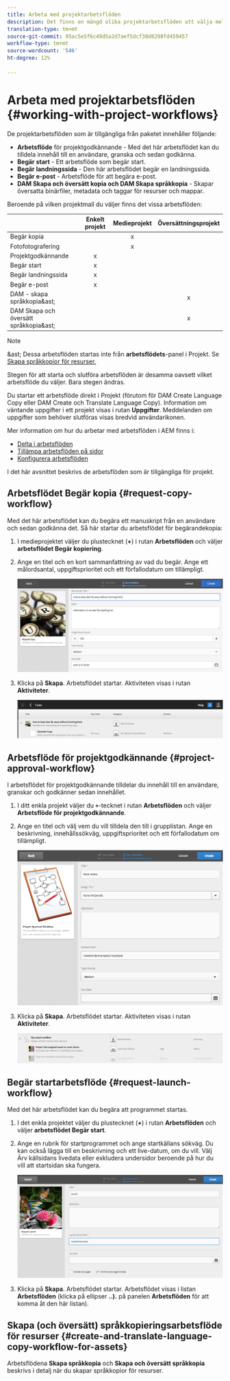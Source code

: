 ```yaml
---
title: Arbeta med projektarbetsflöden
description: Det finns en mängd olika projektarbetsflöden att välja mellan.
translation-type: tm+mt
source-git-commit: 95ac5e5f6c49d5a2d7aef5dcf30d8298fd459457
workflow-type: tm+mt
source-wordcount: '546'
ht-degree: 12%

---
```



# Arbeta med projektarbetsflöden {#working-with-project-workflows}

De projektarbetsflöden som är tillgängliga från paketet innehåller följande:

* **Arbetsflöde**  för projektgodkännande - Med det här arbetsflödet kan du tilldela innehåll till en användare, granska och sedan godkänna.
* **Begär start**  - Ett arbetsflöde som begär start.
* **Begär landningssida**  - Den här arbetsflödet begär en landningssida.
* **Begär e-post**  - Arbetsflöde för att begära e-post.
* **DAM Skapa och översätt kopia och DAM Skapa språkkopia**  - Skapar översatta binärfiler, metadata och taggar för resurser och mappar.

Beroende på vilken projektmall du väljer finns det vissa arbetsflöden:

|  | **Enkelt projekt** | **Medieprojekt** | **Översättningsprojekt** |
|---|:-:|:-:|:-:|
| Begär kopia |  | x |  |
| Fotofotografering |  | x |  |
| Projektgodkännande | x |  |  |
| Begär start | x |  |  |
| Begär landningssida | x |  |  |
| Begär e-post | x |  |  |
| DAM - skapa språkkopia&amp;ast; |  |  | x |
| DAM Skapa och översätt språkkopia&amp;ast; |  |  | x |

>[!NOTE]
>
>&amp;ast; Dessa arbetsflöden startas inte från **arbetsflödets**-panel i Projekt. Se [Skapa språkkopior för resurser.](/help/sites-cloud/administering/translation/managing-projects.md)

Stegen för att starta och slutföra arbetsflöden är desamma oavsett vilket arbetsflöde du väljer. Bara stegen ändras.

Du startar ett arbetsflöde direkt i Projekt (förutom för DAM Create Language Copy eller DAM Create och Translate Language Copy). Information om väntande uppgifter i ett projekt visas i rutan **Uppgifter**. Meddelanden om uppgifter som behöver slutföras visas bredvid användarikonen.

Mer information om hur du arbetar med arbetsflöden i AEM finns i:

* [Delta i arbetsflöden](/help/sites-cloud/authoring/workflows/participating.md)
* [Tillämpa arbetsflöden på sidor](/help/sites-cloud/authoring/workflows/applying.md)
* [Konfigurera arbetsflöden](/help/sites-cloud/administering/workflows-administering.md)

I det här avsnittet beskrivs de arbetsflöden som är tillgängliga för projekt.

## Arbetsflödet Begär kopia {#request-copy-workflow}

Med det här arbetsflödet kan du begära ett manuskript från en användare och sedan godkänna det. Så här startar du arbetsflödet för begärandekopia:

1. I medieprojektet väljer du plustecknet (**+**) i rutan **Arbetsflöden** och väljer **arbetsflödet Begär kopiering**.
1. Ange en titel och en kort sammanfattning av vad du begär. Ange ett målordsantal, uppgiftsprioritet och ett förfallodatum om tillämpligt.

   ![Arbetsflödet Begär kopia](/help/sites-cloud/authoring/assets/projects-request-copy.png)

1. Klicka på **Skapa**. Arbetsflödet startar. Aktiviteten visas i rutan **Aktiviteter**.

   ![Begärankopia har lagts till](/help/sites-cloud/authoring/assets/projects-request-copy-add.png)

## Arbetsflöde för projektgodkännande {#project-approval-workflow}

I arbetsflödet för projektgodkännande tilldelar du innehåll till en användare, granskar och godkänner sedan innehållet.

1. I ditt enkla projekt väljer du **`+`**-tecknet i rutan **Arbetsflöden** och väljer **Arbetsflöde för projektgodkännande**.
1. Ange en titel och välj vem du vill tilldela den till i grupplistan. Ange en beskrivning, innehållssökväg, uppgiftsprioritet och ett förfallodatum om tillämpligt.

   ![Begär godkännande](/help/sites-cloud/authoring/assets/projects-approval.png)

1. Klicka på **Skapa**. Arbetsflödet startar. Aktiviteten visas i rutan **Aktiviteter**.

   ![Godkännande av begäran har lagts till](/help/sites-cloud/authoring/assets/projects-approval-add.png)

## Begär startarbetsflöde {#request-launch-workflow}

Med det här arbetsflödet kan du begära att programmet startas.

1. I det enkla projektet väljer du plustecknet (**+**) i rutan **Arbetsflöden** och väljer **arbetsflödet Begär start**.
1. Ange en rubrik för startprogrammet och ange startkällans sökväg. Du kan också lägga till en beskrivning och ett live-datum, om du vill. Välj Ärv källsidans livedata eller exkludera undersidor beroende på hur du vill att startsidan ska fungera.

   ![Begär start](/help/sites-cloud/authoring/assets/projects-request-launch.png)

1. Klicka på **Skapa**. Arbetsflödet startar. Arbetsflödet visas i listan **Arbetsflöden** (klicka på ellipser **..).** på panelen **Arbetsflöden** för att komma åt den här listan).

## Skapa (och översätt) språkkopieringsarbetsflöde för resurser {#create-and-translate-language-copy-workflow-for-assets}

Arbetsflödena **Skapa språkkopia** och **Skapa och översätt språkkopia** beskrivs i detalj när du skapar språkkopior för resurser.
